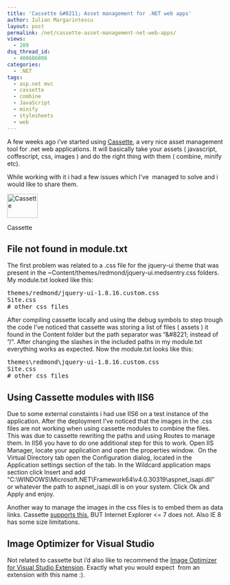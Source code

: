 ```yaml
---
title: 'Cassette &#8211; Asset management for .NET web apps'
author: Iulian Margarintescu
layout: post
permalink: /net/cassette-asset-management-net-web-apps/
views:
  - 289
dsq_thread_id:
  - 400686806
categories:
  - .NET
tags:
  - asp.net mvc
  - cassette
  - combine
  - JavaScript
  - minify
  - stylesheets
  - web
---
```

A few weeks ago i&#8217;ve started using [Cassette][1], a very nice asset management tool for .net web applications. It will basically take your assets ( javascript, coffescript, css, images ) and do the right thing with them ( combine, minify etc).

While working with it i had a few issues which I&#8217;ve  managed to solve and i would like to share them.<!--more-->

<div id="attachment_288" style="width: 81px" class="wp-caption aligncenter">
  <a href="http://getcassette.net/"><img class="size-full wp-image-288" title="Cassette" src="http://www.erata.net/wp-content/uploads/2011/08/casette.png" alt="Cassette" width="71" height="56" /></a><p class="wp-caption-text">
    Cassette
  </p>
</div>

## File not found in module.txt

The first problem was related to a .css file for the jquery-ui theme that was present in the ~Content/themes/redmond/jquery-ui.medsentry.css folders. My module.txt looked like this:

<pre class="brush:plain">themes/redmond/jquery-ui-1.8.16.custom.css
Site.css
# other css files</pre>

After compiling cassette locally and using the debug symbols to step trough the code I&#8217;ve noticed that cassette was storing a list of files ( assets ) it found in the Content folder but the path separator was &#8220;\&#8221; instead of &#8220;/&#8221;. After changing the slashes in the included paths in my module.txt everything works as expected. Now the module.txt looks like this:

<pre class="brush:plain">themes\redmond\jquery-ui-1.8.16.custom.css
Site.css
# other css files</pre>

## Using Cassette modules with IIS6

Due to some external constaints i had use IIS6 on a test instance of the application. After the deployment I&#8217;ve noticed that the images in the .css files are not working when using cassette modules to combine the files. This was due to cassette rewriting the paths and using Routes to manage them. In IIS6 you have to do one additional step for this to work. Open IIS Manager, locate your application and open the properties window.  On the Virtual Directory tab open the Configuration dialog, located in the Application settings section of the tab. In the Wildcard application maps section click Insert and add &#8220;C:\WINDOWS\Microsoft.NET\Framework64\v4.0.30319\aspnet\_isapi.dll&#8221; or whatever the path to aspnet\_isapi.dll is on your system. Click Ok and Apply and enjoy.

Another way to manage the images in the css files is to embed them as data links. Cassette [supports this][2], BUT Internet Explorer <= 7 does not. Also IE 8 has some size limitations.

## Image Optimizer for Visual Studio

Not related to cassette but i&#8217;d also like to recommend the [Image Optimizer for Visual Studio Extension][3]. Exactly what you would expect  from an extension with this name :).

 [1]: http://getcassette.net/ "Get Cassette"
 [2]: https://github.com/andrewdavey/cassette/blob/master/src/Example/CassetteConfiguration.cs "Data uri conversion"
 [3]: http://blogs.microsoft.co.il/blogs/gilf/archive/2011/05/14/visual-studio-2010-image-optimizer-extension.aspx "Image optimizer for visual studio"